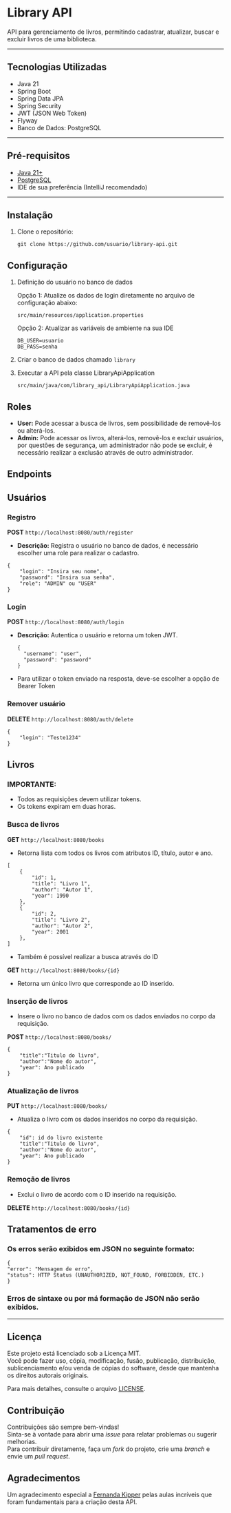 # Library API

API para gerenciamento de livros, permitindo cadastrar, atualizar, buscar e excluir livros de uma biblioteca.

---

## Tecnologias Utilizadas
- Java 21
- Spring Boot
- Spring Data JPA
- Spring Security
- JWT (JSON Web Token)
- Flyway
- Banco de Dados: PostgreSQL

---

## **Pré-requisitos**
- [Java 21+](https://www.oracle.com/java/technologies/downloads/)
- [PostgreSQL](https://www.postgresql.org/download/)
- IDE de sua preferência (IntelliJ recomendado)

---

## **Instalação**
1. Clone o repositório:
   ```
   git clone https://github.com/usuario/library-api.git

## **Configuração**
1. Definição do usuário no banco de dados

    Opção 1: Atualize os dados de login diretamente no arquivo de configuração abaixo:
    ```
    src/main/resources/application.properties
    ```
    Opção 2: Atualizar as variáveis de ambiente na sua IDE
    ```properties
    DB_USER=usuario
    DB_PASS=senha
   
2. Criar o banco de dados chamado ``library``

3. Executar a API pela classe LibraryApiApplication
    ```
    src/main/java/com/library_api/LibraryApiApplication.java

## Roles
- **User:** Pode acessar a busca de livros, sem possibilidade de removê-los ou alterá-los.
- **Admin:** Pode acessar os livros, alterá-los, removê-los e excluir usuários, por questões de segurança,
  um administrador não pode se excluir, é necessário realizar a exclusão através de outro administrador.


##  Endpoints

## Usuários

### Registro
**POST** `http://localhost:8080/auth/register`

- **Descrição:** Registra o usuário no banco de dados, é necessário escolher uma role para realizar o cadastro.
```
{
    "login": "Insira seu nome",
    "password": "Insira sua senha",
    "role": "ADMIN" ou "USER"
}
```
### **Login**

**POST** `http://localhost:8080/auth/login`
- **Descrição:** Autentica o usuário e retorna um token JWT.
  ```
  {
    "username": "user",
    "password": "password"
  }
  ```
- Para utilizar o token enviado na resposta, deve-se escolher a opção de Bearer Token

### **Remover usuário**

**DELETE** `http://localhost:8080/auth/delete`
```
{
    "login": "Teste1234"
}
```

## Livros
### **IMPORTANTE:**
- Todos as requisições devem utilizar tokens.
- Os tokens expiram em duas horas.

### **Busca de livros**
**GET** `http://localhost:8080/books`

- Retorna lista com todos os livros com atributos ID, título, autor e ano.
```
[
	{
		"id": 1,
		"title": "Livro 1",
		"author": "Autor 1",
		"year": 1990
	},
	{
		"id": 2,
		"title": "Livro 2",
		"author": "Autor 2",
		"year": 2001
	},
]
```

- Também é possível realizar a busca através do ID

**GET** `http://localhost:8080/books/{id}`

- Retorna um único livro que corresponde ao ID inserido.

### **Inserção de livros**

- Insere o livro no banco de dados com os dados enviados no corpo da requisição.

**POST** `http://localhost:8080/books/`
```
{
	"title":"Titulo do livro",
	"author":"Nome do autor",
	"year": Ano publicado
}
```

### **Atualização de livros**
**PUT** `http://localhost:8080/books/`
- Atualiza o livro com os dados inseridos no corpo da requisição.
```
{
    "id": id do livro existente
    "title":"Titulo do livro",
    "author":"Nome do autor",
    "year": Ano publicado
}
```

### **Remoção de livros**
- Exclui o livro de acordo com o ID inserido na requisição.

**DELETE** `http://localhost:8080/books/{id}`


## Tratamentos de erro

### Os erros serão exibidos em JSON no seguinte formato:
```
{
"error": "Mensagem de erro",
"status": HTTP Status (UNAUTHORIZED, NOT_FOUND, FORBIDDEN, ETC.)
}
```

### Erros de sintaxe ou por má formação de JSON não serão exibidos.

---

## Licença

Este projeto está licenciado sob a Licença MIT.  
Você pode fazer uso, cópia, modificação, fusão, publicação, distribuição, sublicenciamento e/ou venda de cópias do software, desde que mantenha os direitos autorais originais.

Para mais detalhes, consulte o arquivo [LICENSE](./LICENSE).
## Contribuição

Contribuições são sempre bem-vindas!  
Sinta-se à vontade para abrir uma _issue_ para relatar problemas ou sugerir melhorias.  
Para contribuir diretamente, faça um _fork_ do projeto, crie uma _branch_ e envie um _pull request_.


## Agradecimentos

Um agradecimento especial a [Fernanda Kipper](https://www.youtube.com/@kipperdev) pelas aulas incríveis que foram fundamentais para a criação desta API.  